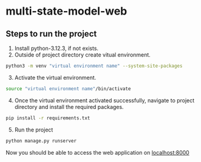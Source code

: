 # multi-state-model-web
## Steps to run the project
1. Install python-3.12.3, if not exists.
2. Outside of project directory create vitual environment.
```bash
python3 -m venv "virtual environment name" --system-site-packages
```
3. Activate the virtual environment.
```bash
source "virtual environment name"/bin/activate
```
4. Once the virtual environment activated successfully, navigate to project directory and install the required packages.
```bash
pip install -r requirements.txt
```
5. Run the project
```bash
python manage.py runserver
```
Now you should be able to access the web application on [localhost:8000](http://localhost:8000/)
